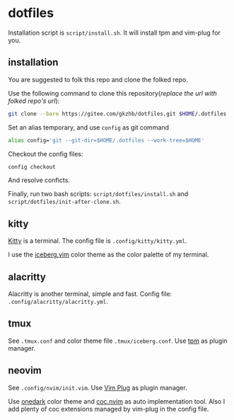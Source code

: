 # dotfiles

Installation script is `script/install.sh`. It will install tpm and vim-plug for you.

## installation

You are suggested to folk this repo and clone the folked repo.

Use the following command to clone this repository(*replace the url with folked repo's url*):

```bash
git clone --bare https://gitee.com/gkzhb/dotfiles.git $HOME/.dotfiles
```

Set an alias temporary, and use `config` as git command

```bash
alias config='git --git-dir=$HOME/.dotfiles --work-tree=$HOME'
```

Checkout the config files:

```bash
config checkout
```

And resolve conficts.

Finally, run two bash scripts: `script/dotfiles/install.sh` and `script/dotfiles/init-after-clone.sh`.

## kitty

[Kitty](https://github.com/kovidgoyal/kitty) is a terminal. The config file is `.config/kitty/kitty.yml`.

I use the [iceberg.vim](https://github.com/cocopon/iceberg.vim) color theme as the color palette of my terminal.

## alacritty

Alacritty is another terminal, simple and fast. Config file: `.config/alacritty/alacritty.yml`.

## tmux

See `.tmux.conf` and color theme file `.tmux/iceberg.conf`. Use [tpm](https://github.com/tmux-plugins/tpm) as plugin manager.

## neovim

See `.config/nvim/init.vim`. Use [Vim Plug](https://github.com/junegunn/vim-plug) as plugin manager.

Use [onedark](https://github.com/joshdick/onedark.vim) color theme and [coc.nvim](https://github.com/neoclide/coc.nvim) as auto implementation tool. Also I add plenty of coc extensions managed by vim-plug in the config file.
